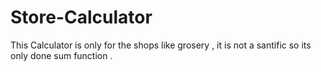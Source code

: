 # Store-Calculator
This Calculator is only for the shops like grosery , it is not a santific so its only done sum function .
